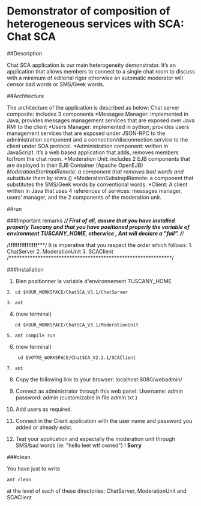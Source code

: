 Demonstrator of composition of heterogeneous services with SCA: Chat SCA
=======================================================================


##Description

Chat SCA application is our main heterogeneity demonstrator. It’s an application that allows members to connect to a single chat room to discuss with a minimum of editorial rigor otherwise an automatic moderator will censor bad words or SMS/Geek words. 

##Architecture

The architecture of the application is described as below:
Chat server composite: includes 3 components
*Messages Manager: implemented in Java, provides messages management services that are exposed over Java RMI to the client
*Users Manager: implemented in python, provides users management services that are exposed under JSON-RPC to the administration component and a connection/disconnection service to the client under SOA protocol.
*Administration component: written in JavaScript. It’s a web based application that adds, removes members to/from the chat room.
*Moderation Unit: includes 2 EJB components that are deployed in their EJB Container (Apache OpenEJB)
*ModerationStarImplRemote: a component that removes bad words and substitute them by stars (*)
*ModerationSubsImplRemote: a component that substitutes the SMS/Geek words by conventional words. 
*Client: A client written in Java that uses 4 references of services: messages manager, users’ manager, and the 2 components of the moderation unit.
 

##run

###Important remarks
/***************************************************************/
First of all, assure that you have installed properly Tuscany and 
that you have positioned properly the variable of environment 
TUSCANY_HOME, otherwise , Ant will declare a "fail".
/***************************************************************/


/**********************!!!!!!!!!!!!!!!!*************************/
It is imperative that you respect the order which follows:
    1. ChatServer
    2. ModerationUnit
    3. SCAClient
/**************************************************************/

###Installation
1. Bien positionner la variable d'environnement TUSCANY_HOME
~~~~~~~~~~~~~~~~~~~~~~~~~~~~~~~~~~~~~~~~~~~~~~~~~~~~~~~~~~~~~~~~~~~~~~~
2. cd $YOUR_WORKSPACE/ChatSCA_V3.1/ChatServer
~~~~~~~~~~~~~~~~~~~~~~~~~~~~~~~~~~~~~~~~~~~~~~~~~~~~~~~~~~~~~~~~~~~~~~~
~~~~~~~~~~~~~~~~~~~~~~~~~~~~~~~~~~~~~~~~~~~~~~~~~~~~~~~~~~~~~~~~~~~~~~~
3. ant
~~~~~~~~~~~~~~~~~~~~~~~~~~~~~~~~~~~~~~~~~~~~~~~~~~~~~~~~~~~~~~~~~~~~~~~
4. (new terminal)
~~~~~~~~~~~~~~~~~~~~~~~~~~~~~~~~~~~~~~~~~~~~~~~~~~~~~~~~~~~~~~~~~~~~~~~
   cd $YOUR_WORKSPACE/ChatSCA_V3.1/ModerationUnit
~~~~~~~~~~~~~~~~~~~~~~~~~~~~~~~~~~~~~~~~~~~~~~~~~~~~~~~~~~~~~~~~~~~~~~~
~~~~~~~~~~~~~~~~~~~~~~~~~~~~~~~~~~~~~~~~~~~~~~~~~~~~~~~~~~~~~~~~~~~~~~~   
5. ant compile run
~~~~~~~~~~~~~~~~~~~~~~~~~~~~~~~~~~~~~~~~~~~~~~~~~~~~~~~~~~~~~~~~~~~~~~~
6. (new terminal)
~~~~~~~~~~~~~~~~~~~~~~~~~~~~~~~~~~~~~~~~~~~~~~~~~~~~~~~~~~~~~~~~~~~~~~~
    cd $VOTRE_WORKSPACE/ChatSCA_V2.2.1/SCAClient
~~~~~~~~~~~~~~~~~~~~~~~~~~~~~~~~~~~~~~~~~~~~~~~~~~~~~~~~~~~~~~~~~~~~~~~
~~~~~~~~~~~~~~~~~~~~~~~~~~~~~~~~~~~~~~~~~~~~~~~~~~~~~~~~~~~~~~~~~~~~~~~
7. ant
~~~~~~~~~~~~~~~~~~~~~~~~~~~~~~~~~~~~~~~~~~~~~~~~~~~~~~~~~~~~~~~~~~~~~~~
8. Copy the following link to your browser:
    localhost:8080/webadmin/
9. Connect as administrator through this web panel:
    Username: admin
    password: admin
    (customizable in file admin.txt )
10. Add users as required.

11. Connect in the Client application with the user name and password you added 
    or already exist.

12. Test your application and especially the moderation unit through SMS/bad words
    (ie: "hello leet wtf owned") ! **Sorry**

###clean

You have just to write 
~~~~~~~~~~~~~~~~~~~~~~~~~~~~~~~~~~~~~~~~~~~~~~~~~~~~~~~~~~~~~~~~~~~~~~~
ant clean
~~~~~~~~~~~~~~~~~~~~~~~~~~~~~~~~~~~~~~~~~~~~~~~~~~~~~~~~~~~~~~~~~~~~~~~
at the level of each of these directories: ChatServer, ModerationUnit and SCAClient


